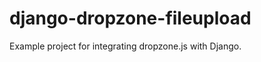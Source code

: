 django-dropzone-fileupload
==========================

Example project for integrating dropzone.js with Django.
